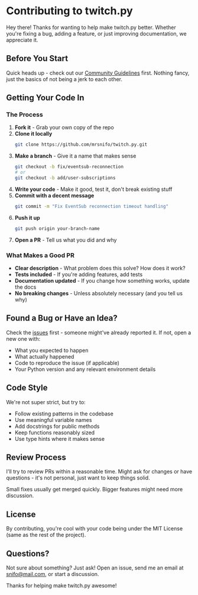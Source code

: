 # Contributing to twitch.py

Hey there! Thanks for wanting to help make twitch.py better. Whether you're fixing a bug, adding a feature, or just improving documentation, we appreciate it.

## Before You Start

Quick heads up - check out our [Community Guidelines](CODE_OF_CONDUCT.md) first. Nothing fancy, just the basics of not being a jerk to each other.

## Getting Your Code In

### The Process

1. **Fork it** - Grab your own copy of the repo
2. **Clone it locally**
   ```bash
   git clone https://github.com/mrsnifo/twitch.py.git
   ```
3. **Make a branch** - Give it a name that makes sense
   ```bash
   git checkout -b fix/eventsub-reconnection
   # or
   git checkout -b add/user-subscriptions
   ```
4. **Write your code** - Make it good, test it, don't break existing stuff
5. **Commit with a decent message**
   ```bash
   git commit -m "Fix EventSub reconnection timeout handling"
   ```
6. **Push it up**
   ```bash
   git push origin your-branch-name
   ```
7. **Open a PR** - Tell us what you did and why

### What Makes a Good PR

- **Clear description** - What problem does this solve? How does it work?
- **Tests included** - If you're adding features, add tests
- **Documentation updated** - If you change how something works, update the docs
- **No breaking changes** - Unless absolutely necessary (and you tell us why)

## Found a Bug or Have an Idea?

Check the [issues](https://github.com/mrsnifo/twitch.py/issues) first - someone might've already reported it. If not, open a new one with:
- What you expected to happen
- What actually happened  
- Code to reproduce the issue (if applicable)
- Your Python version and any relevant environment details

## Code Style

We're not super strict, but try to:
- Follow existing patterns in the codebase
- Use meaningful variable names
- Add docstrings for public methods
- Keep functions reasonably sized
- Use type hints where it makes sense

## Review Process

I'll try to review PRs within a reasonable time. Might ask for changes or have questions - it's not personal, just want to keep things solid.

Small fixes usually get merged quickly. Bigger features might need more discussion.

## License

By contributing, you're cool with your code being under the MIT License (same as the rest of the project).

## Questions?

Not sure about something? Just ask! Open an issue, send me an email at snifo@mail.com, or start a discussion.

Thanks for helping make twitch.py awesome!